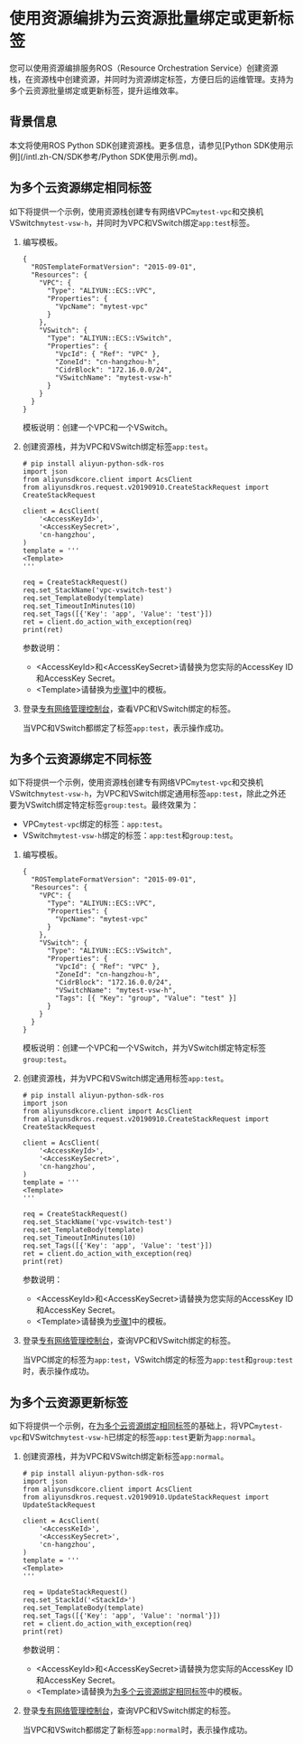 # 使用资源编排为云资源批量绑定或更新标签

您可以使用资源编排服务ROS（Resource Orchestration Service）创建资源栈，在资源栈中创建资源，并同时为资源绑定标签，方便日后的运维管理。支持为多个云资源批量绑定或更新标签，提升运维效率。

## 背景信息

本文将使用ROS Python SDK创建资源栈。更多信息，请参见[Python SDK使用示例](/intl.zh-CN/SDK参考/Python SDK使用示例.md)。

## 为多个云资源绑定相同标签

如下将提供一个示例，使用资源栈创建专有网络VPC`mytest-vpc`和交换机VSwitch`mytest-vsw-h`，并同时为VPC和VSwitch绑定`app:test`标签。

1.  编写模板。

    ```
    {
      "ROSTemplateFormatVersion": "2015-09-01",
      "Resources": {
        "VPC": {
          "Type": "ALIYUN::ECS::VPC",
          "Properties": {
            "VpcName": "mytest-vpc"
          }
        },
        "VSwitch": {
          "Type": "ALIYUN::ECS::VSwitch",
          "Properties": {
            "VpcId": { "Ref": "VPC" },
            "ZoneId": "cn-hangzhou-h",
            "CidrBlock": "172.16.0.0/24",
            "VSwitchName": "mytest-vsw-h"
          }
        }
      }
    }
    ```

    模板说明：创建一个VPC和一个VSwitch。

2.  创建资源栈，并为VPC和VSwitch绑定标签`app:test`。

    ```
    # pip install aliyun-python-sdk-ros
    import json
    from aliyunsdkcore.client import AcsClient
    from aliyunsdkros.request.v20190910.CreateStackRequest import CreateStackRequest
    
    client = AcsClient(
        '<AccessKeyId>',
        '<AccessKeySecret>',
        'cn-hangzhou',
    )
    template = '''
    <Template>
    '''
    
    req = CreateStackRequest()
    req.set_StackName('vpc-vswitch-test')
    req.set_TemplateBody(template)
    req.set_TimeoutInMinutes(10)
    req.set_Tags([{'Key': 'app', 'Value': 'test'}])
    ret = client.do_action_with_exception(req)
    print(ret)
    ```

    参数说明：

    -   <AccessKeyId\>和<AccessKeySecret\>请替换为您实际的AccessKey ID 和AccessKey Secret。
    -   <Template\>请替换为[步骤1](#step_m52_wju_m48)中的模板。
3.  登录[专有网络管理控制台](https://vpcnext.console.aliyun.com/vpc)，查看VPC和VSwitch绑定的标签。

    当VPC和VSwitch都绑定了标签`app:test`，表示操作成功。


## 为多个云资源绑定不同标签

如下将提供一个示例，使用资源栈创建专有网络VPC`mytest-vpc`和交换机VSwitch`mytest-vsw-h`，为VPC和VSwitch绑定通用标签`app:test`，除此之外还要为VSwitch绑定特定标签`group:test`。最终效果为：

-   VPC`mytest-vpc`绑定的标签：`app:test`。
-   VSwitch`mytest-vsw-h`绑定的标签：`app:test`和`group:test`。

1.  编写模板。

    ```
    {
      "ROSTemplateFormatVersion": "2015-09-01",
      "Resources": {
        "VPC": {
          "Type": "ALIYUN::ECS::VPC",
          "Properties": {
            "VpcName": "mytest-vpc"
          }
        },
        "VSwitch": {
          "Type": "ALIYUN::ECS::VSwitch",
          "Properties": {
            "VpcId": { "Ref": "VPC" },
            "ZoneId": "cn-hangzhou-h",
            "CidrBlock": "172.16.0.0/24",
            "VSwitchName": "mytest-vsw-h",
            "Tags": [{ "Key": "group", "Value": "test" }]
          }
        }
      }
    }
    ```

    模板说明：创建一个VPC和一个VSwitch，并为VSwitch绑定特定标签`group:test`。

2.  创建资源栈，并为VPC和VSwitch绑定通用标签`app:test`。

    ```
    # pip install aliyun-python-sdk-ros
    import json
    from aliyunsdkcore.client import AcsClient
    from aliyunsdkros.request.v20190910.CreateStackRequest import CreateStackRequest
    
    client = AcsClient(
        '<AccessKeyId>',
        '<AccessKeySecret>',
        'cn-hangzhou',
    )
    template = '''
    <Template>
    '''
    
    req = CreateStackRequest()
    req.set_StackName('vpc-vswitch-test')
    req.set_TemplateBody(template)
    req.set_TimeoutInMinutes(10)
    req.set_Tags([{'Key': 'app', 'Value': 'test'}])
    ret = client.do_action_with_exception(req)
    print(ret)
    ```

    参数说明：

    -   <AccessKeyId\>和<AccessKeySecret\>请替换为您实际的AccessKey ID 和AccessKey Secret。
    -   <Template\>请替换为[步骤1](#step_tz0_5f6_kdg)中的模板。
3.  登录[专有网络管理控制台](https://vpcnext.console.aliyun.com/vpc)，查询VPC和VSwitch绑定的标签。

    当VPC绑定的标签为`app:test`，VSwitch绑定的标签为`app:test`和`group:test`时，表示操作成功。


## 为多个云资源更新标签

如下将提供一个示例，在[为多个云资源绑定相同标签](#section_e7b_jwh_8gn)的基础上，将VPC`mytest-vpc`和VSwitch`mytest-vsw-h`已绑定的标签`app:test`更新为`app:normal`。

1.  创建资源栈，并为VPC和VSwitch绑定新标签`app:normal`。

    ```
    # pip install aliyun-python-sdk-ros
    import json
    from aliyunsdkcore.client import AcsClient
    from aliyunsdkros.request.v20190910.UpdateStackRequest import UpdateStackRequest
    
    client = AcsClient(
        '<AccessKeId>',
        '<AccessKeySecret>',
        'cn-hangzhou',
    )
    template = '''
    <Template>
    '''
    
    req = UpdateStackRequest()
    req.set_StackId('<StackId>')
    req.set_TemplateBody(template)
    req.set_Tags([{'Key': 'app', 'Value': 'normal'}])
    ret = client.do_action_with_exception(req)
    print(ret)
    ```

    参数说明：

    -   <AccessKeyId\>和<AccessKeySecret\>请替换为您实际的AccessKey ID 和AccessKey Secret。
    -   <Template\>请替换为[为多个云资源绑定相同标签](#section_e7b_jwh_8gn)中的模板。
2.  登录[专有网络管理控制台](https://vpcnext.console.aliyun.com/vpc)，查询VPC和VSwitch绑定的标签。

    当VPC和VSwitch都绑定了新标签`app:normal`时，表示操作成功。


